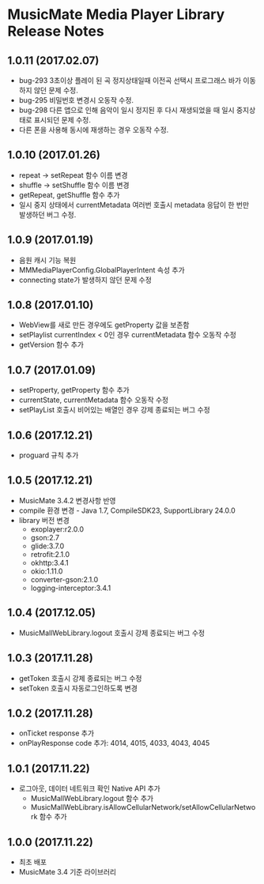 # MusicMate Media Player Library Release Notes

## 1.0.11 (2017.02.07)
* bug-293 3초이상 플레이 된 곡 정지상태일때 이전곡 선택시 프로그래스 바가 이동하지 않던 문제 수정.
* bug-295 비밀번호 변경시 오동작 수정.
* bug-298 다른 앱으로 인해 음악이 일시 정지된 후 다시 재생되었을 때 일시 중지상태로 표시되던 문제 수정.
* 다른 폰을 사용해 동시에 재생하는 경우 오동작 수정.

## 1.0.10 (2017.01.26)
* repeat -> setRepeat 함수 이름 변경
* shuffle -> setShuffle 함수 이름 변경
* getRepeat, getShuffle 함수 추가
* 일시 중지 상태에서 currentMetadata 여러번 호출시 metadata 응답이 한 번만 발생하던 버그 수정.

## 1.0.9 (2017.01.19)
* 음원 캐시 기능 복원
* MMMediaPlayerConfig.GlobalPlayerIntent 속성 추가
* connecting state가 발생하지 않던 문제 수정

## 1.0.8 (2017.01.10)
* WebView를 새로 만든 경우에도 getProperty 값을 보존함
* setPlaylist currentIndex < 0인 경우 currentMetadata 함수 오동작 수정
* getVersion 함수 추가

## 1.0.7 (2017.01.09)
* setProperty, getProperty 함수 추가
* currentState, currentMetadata 함수 오동작 수정
* setPlayList 호출시 비어있는 배열인 경우 강제 종료되는 버그 수정

## 1.0.6 (2017.12.21)
* proguard 규칙 추가

## 1.0.5 (2017.12.21)
* MusicMate 3.4.2 변경사항 반영
* compile 환경 변경 - Java 1.7, CompileSDK23, SupportLibrary 24.0.0
* library 버전 변경
  - exoplayer:r2.0.0
  - gson:2.7
  - glide:3.7.0
  - retrofit:2.1.0
  - okhttp:3.4.1
  - okio:1.11.0
  - converter-gson:2.1.0
  - logging-interceptor:3.4.1

## 1.0.4 (2017.12.05)
* MusicMallWebLibrary.logout 호출시 강제 종료되는 버그 수정

## 1.0.3 (2017.11.28)
* getToken 호출시 강제 종료되는 버그 수정
* setToken 호출시 자동로그인하도록 변경

## 1.0.2 (2017.11.28)
* onTicket response 추가
* onPlayResponse code 추가: 4014, 4015, 4033, 4043, 4045

## 1.0.1 (2017.11.22)
* 로그아웃, 데이터 네트워크 확인 Native API 추가
  - MusicMallWebLibrary.logout 함수 추가
  - MusicMallWebLibrary.isAllowCellularNetwork/setAllowCellularNetwork 함수 추가

## 1.0.0 (2017.11.22)
* 최초 배포
* MusicMate 3.4 기준 라이브러리
